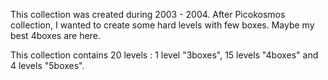 This collection was created during 2003 - 2004. After Picokosmos collection, I wanted to create some hard levels with few boxes. Maybe my best 4boxes are here. 

This collection contains 20 levels : 1 level "3boxes", 15 levels "4boxes" and 4 levels "5boxes".
